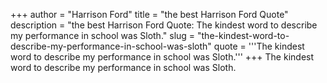 +++
author = "Harrison Ford"
title = "the best Harrison Ford Quote"
description = "the best Harrison Ford Quote: The kindest word to describe my performance in school was Sloth."
slug = "the-kindest-word-to-describe-my-performance-in-school-was-sloth"
quote = '''The kindest word to describe my performance in school was Sloth.'''
+++
The kindest word to describe my performance in school was Sloth.
